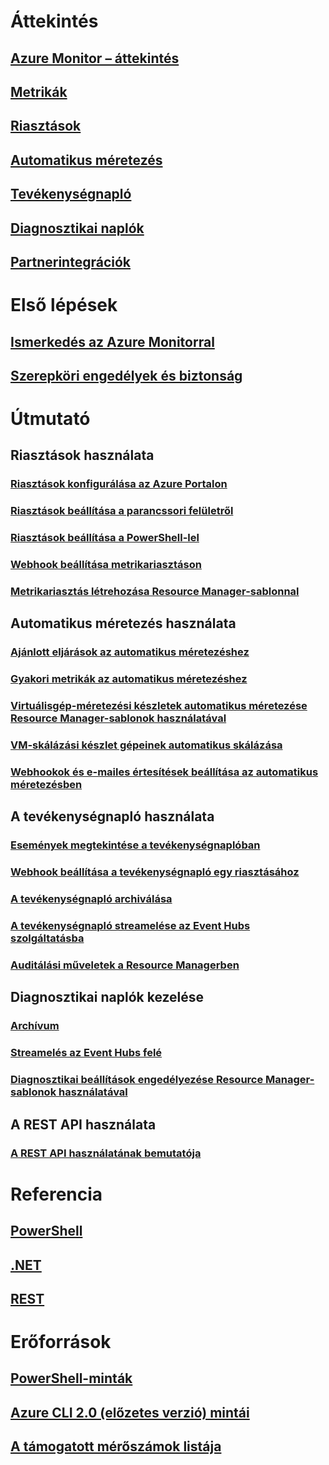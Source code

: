 # Áttekintés
## [Azure Monitor – áttekintés](../monitoring-and-diagnostics/monitoring-overview.md)
## [Metrikák](../monitoring-and-diagnostics/monitoring-overview-metrics.md)
## [Riasztások](../monitoring-and-diagnostics/monitoring-overview-alerts.md)
## [Automatikus méretezés](../monitoring-and-diagnostics/monitoring-overview-autoscale.md)
## [Tevékenységnapló](../monitoring-and-diagnostics/monitoring-overview-activity-logs.md)
## [Diagnosztikai naplók](../monitoring-and-diagnostics/monitoring-overview-of-diagnostic-logs.md)
## [Partnerintegrációk](../monitoring-and-diagnostics/monitoring-partners.md)


# Első lépések
## [Ismerkedés az Azure Monitorral](../monitoring-and-diagnostics/monitoring-get-started.md)
## [Szerepköri engedélyek és biztonság](../monitoring-and-diagnostics/monitoring-roles-permissions-security.md)

# Útmutató
## Riasztások használata
### [Riasztások konfigurálása az Azure Portalon](../monitoring-and-diagnostics/insights-alerts-portal.md)
### [Riasztások beállítása a parancssori felületről](../monitoring-and-diagnostics/insights-alerts-command-line-interface.md)
### [Riasztások beállítása a PowerShell-lel](../monitoring-and-diagnostics/insights-alerts-powershell.md)
### [Webhook beállítása metrikariasztáson](../monitoring-and-diagnostics/insights-webhooks-alerts.md)
### [Metrikariasztás létrehozása Resource Manager-sablonnal](../monitoring-and-diagnostics/monitoring-enable-alerts-using-template.md)
## Automatikus méretezés használata
### [Ajánlott eljárások az automatikus méretezéshez](../monitoring-and-diagnostics/insights-autoscale-best-practices.md)
### [Gyakori metrikák az automatikus méretezéshez](../monitoring-and-diagnostics/insights-autoscale-common-metrics.md)
### [Virtuálisgép-méretezési készletek automatikus méretezése Resource Manager-sablonok használatával](../monitoring-and-diagnostics/insights-advanced-autoscale-virtual-machine-scale-sets.md)
### [VM-skálázási készlet gépeinek automatikus skálázása](../virtual-machine-scale-sets/virtual-machine-scale-sets-windows-autoscale.md)
### [Webhookok és e-mailes értesítések beállítása az automatikus méretezésben](../monitoring-and-diagnostics/insights-autoscale-to-webhook-email.md)
## A tevékenységnapló használata
### [Események megtekintése a tevékenységnaplóban](../monitoring-and-diagnostics/insights-debugging-with-events.md)
### [Webhook beállítása a tevékenységnapló egy riasztásához](../monitoring-and-diagnostics/insights-auditlog-to-webhook-email.md)
### [A tevékenységnapló archiválása](../monitoring-and-diagnostics/monitoring-archive-activity-log.md)
### [A tevékenységnapló streamelése az Event Hubs szolgáltatásba](../monitoring-and-diagnostics/monitoring-stream-activity-logs-event-hubs.md)
### [Auditálási műveletek a Resource Managerben](../azure-resource-manager/resource-group-audit.md)
## Diagnosztikai naplók kezelése
### [Archívum](../monitoring-and-diagnostics/monitoring-archive-diagnostic-logs.md)
### [Streamelés az Event Hubs felé](../monitoring-and-diagnostics/monitoring-stream-diagnostic-logs-to-event-hubs.md)
### [Diagnosztikai beállítások engedélyezése Resource Manager-sablonok használatával](../monitoring-and-diagnostics/monitoring-enable-diagnostic-logs-using-template.md)
## A REST API használata
### [A REST API használatának bemutatója](../monitoring-and-diagnostics/monitoring-rest-api-walkthrough.md)


# Referencia
## [PowerShell](/powershell/resourcemanager/azurerm.insights/v1.0.12/azurerm.insights?redirectedfrom=msdn#40v=azure.200#41)
## [.NET](https://msdn.microsoft.com/library/azure/dn802153)
## [REST](/rest/api/monitor/)

# Erőforrások
## [PowerShell-minták](../monitoring-and-diagnostics/insights-powershell-samples.md)
## [Azure CLI 2.0 (előzetes verzió) mintái](../monitoring-and-diagnostics/insights-cli-samples.md)
## [A támogatott mérőszámok listája](../monitoring-and-diagnostics/monitoring-supported-metrics.md)

<!--HONumber=Jan17_HO1-->


